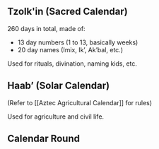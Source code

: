 ## Tzolk'in (Sacred Calendar)

260 days in total, made of:
 - 13 day numbers (1 to 13, basically weeks)
 - 20 day names (Imix, Ik’, Ak’bal, etc.)

Used for rituals, divination, naming kids, etc.

## Haab’ (Solar Calendar)

(Refer to [[Aztec Agricultural Calendar]] for rules)

Used for agriculture and civil life.

## Calendar Round

